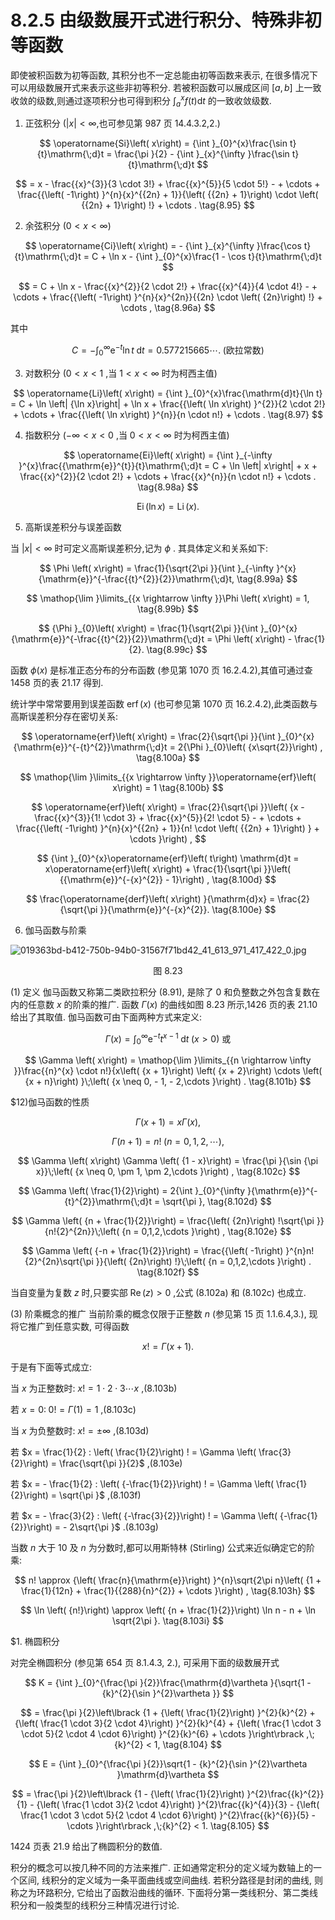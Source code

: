 # 8.2.5 由级数展开式进行积分、特殊非初等函数

即使被积函数为初等函数, 其积分也不一定总能由初等函数来表示, 在很多情况下可以用级数展开式来表示这些非初等积分. 若被积函数可以展成区间 $\left\lbrack  {a, b}\right\rbrack$ 上一致收敛的级数,则通过逐项积分也可得到积分 ${\int }_{a}^{x}f\left( t\right) \mathrm{d}t$ 的一致收敛级数.

1. 正弦积分 $\left( {\left| x\right|  < \infty \text{,也可参见第 987 页 14.4.3.2,2.}}\right)$

$$
\operatorname{Si}\left( x\right)  = {\int }_{0}^{x}\frac{\sin t}{t}\mathrm{\;d}t = \frac{\pi }{2} - {\int }_{x}^{\infty }\frac{\sin t}{t}\mathrm{\;d}t
$$

$$
= x - \frac{{x}^{3}}{3 \cdot  3!} + \frac{{x}^{5}}{5 \cdot  5!} -  + \cdots  + \frac{{\left( -1\right) }^{n}{x}^{{2n} + 1}}{\left( {{2n} + 1}\right)  \cdot  \left( {{2n} + 1}\right) !} + \cdots . \tag{8.95}
$$

2. 余弦积分 $\left( {0 < x < \infty }\right)$

$$
\operatorname{Ci}\left( x\right)  =  - {\int }_{x}^{\infty }\frac{\cos t}{t}\mathrm{\;d}t = C + \ln x - {\int }_{0}^{x}\frac{1 - \cos t}{t}\mathrm{\;d}t
$$

$$
= C + \ln x - \frac{{x}^{2}}{2 \cdot  2!} + \frac{{x}^{4}}{4 \cdot  4!} -  + \cdots  + \frac{{\left( -1\right) }^{n}{x}^{2n}}{{2n} \cdot  \left( {2n}\right) !} + \cdots , \tag{8.96a}
$$

其中

$$
C =  - {\int }_{0}^{\infty }{\mathrm{e}}^{-t}\ln t\mathrm{\;d}t = {0.577215665}\cdots .\;\text{(欧拉常数)} \tag{8.96b}
$$

3. 对数积分 $(0 < x < 1$ ,当 $1 < x < \infty$ 时为柯西主值)

$$
\operatorname{Li}\left( x\right)  = {\int }_{0}^{x}\frac{\mathrm{d}t}{\ln t} = C + \ln \left| {\ln x}\right|  + \ln x + \frac{{\left( \ln x\right) }^{2}}{2 \cdot  2!} + \cdots  + \frac{{\left( \ln x\right) }^{n}}{n \cdot  n!} + \cdots . \tag{8.97}
$$

4. 指数积分 $( - \infty  < x < 0$ ,当 $0 < x < \infty$ 时为柯西主值)

$$
\operatorname{Ei}\left( x\right)  = {\int }_{-\infty }^{x}\frac{{\mathrm{e}}^{t}}{t}\mathrm{\;d}t = C + \ln \left| x\right|  + x + \frac{{x}^{2}}{2 \cdot  2!} + \cdots  + \frac{{x}^{n}}{n \cdot  n!} + \cdots . \tag{8.98a}
$$

$$
\operatorname{Ei}\left( {\ln x}\right)  = \operatorname{Li}\left( x\right) . \tag{8.98b}
$$

5. 高斯误差积分与误差函数

当 $\left| x\right|  < \infty$ 时可定义高斯误差积分,记为 $\phi$ . 其具体定义和关系如下:

$$
\Phi \left( x\right)  = \frac{1}{\sqrt{2\pi }}{\int }_{-\infty }^{x}{\mathrm{e}}^{-\frac{{t}^{2}}{2}}\mathrm{\;d}t, \tag{8.99a}
$$

$$
\mathop{\lim }\limits_{{x \rightarrow  \infty }}\Phi \left( x\right)  = 1, \tag{8.99b}
$$

$$
{\Phi }_{0}\left( x\right)  = \frac{1}{\sqrt{2\pi }}{\int }_{0}^{x}{\mathrm{e}}^{-\frac{{t}^{2}}{2}}\mathrm{\;d}t = \Phi \left( x\right)  - \frac{1}{2}. \tag{8.99c}
$$

函数 $\phi \left( x\right)$ 是标准正态分布的分布函数 (参见第 1070 页 16.2.4.2),其值可通过查 1458 页的表 21.17 得到.

统计学中常常要用到误差函数 $\operatorname{erf}\left( x\right)$ (也可参见第 1070 页 16.2.4.2),此类函数与高斯误差积分存在密切关系:

$$
\operatorname{erf}\left( x\right)  = \frac{2}{\sqrt{\pi }}{\int }_{0}^{x}{\mathrm{e}}^{-{t}^{2}}\mathrm{\;d}t = 2{\Phi }_{0}\left( {x\sqrt{2}}\right) , \tag{8.100a}
$$

$$
\mathop{\lim }\limits_{{x \rightarrow  \infty }}\operatorname{erf}\left( x\right)  = 1 \tag{8.100b}
$$

$$
\operatorname{erf}\left( x\right)  = \frac{2}{\sqrt{\pi }}\left( {x - \frac{{x}^{3}}{1! \cdot  3} + \frac{{x}^{5}}{2! \cdot  5} -  + \cdots  + \frac{{\left( -1\right) }^{n}{x}^{{2n} + 1}}{n! \cdot  \left( {{2n} + 1}\right) } + \cdots }\right) ,
$$

$$
{\int }_{0}^{x}\operatorname{erf}\left( t\right) \mathrm{d}t = x\operatorname{erf}\left( x\right)  + \frac{1}{\sqrt{\pi }}\left( {{\mathrm{e}}^{-{x}^{2}} - 1}\right) , \tag{8.100d}
$$

$$
\frac{\operatorname{derf}\left( x\right) }{\mathrm{d}x} = \frac{2}{\sqrt{\pi }}{\mathrm{e}}^{-{x}^{2}}. \tag{8.100e}
$$

6. 伽马函数与阶乘

![019363bd-b412-750b-94b0-31567f71bd42_41_613_971_417_422_0.jpg](/images/019363bd-b412-750b-94b0-31567f71bd42_41_613_971_417_422_0.jpg)

<center>图 8.23</center>

(1) 定义 伽马函数又称第二类欧拉积分 (8.91), 是除了 0 和负整数之外包含复数在内的任意数 $x$ 的阶乘的推广. 函数 $\Gamma \left( x\right)$ 的曲线如图 8.23 所示,1426 页的表 21.10 给出了其取值. 伽马函数可由下面两种方式来定义:

$$
\Gamma \left( x\right)  = {\int }_{0}^{\infty }{\mathrm{e}}^{-t}{t}^{x - 1}\mathrm{\;d}t\;\left( {x > 0}\right) \text{ 或 } \tag{8.101a}
$$

$$
\Gamma \left( x\right)  = \mathop{\lim }\limits_{{n \rightarrow  \infty }}\frac{{n}^{x} \cdot  n!}{x\left( {x + 1}\right) \left( {x + 2}\right) \cdots \left( {x + n}\right) }\;\left( {x \neq  0, - 1, - 2,\cdots }\right) . \tag{8.101b}
$$

$12)伽马函数的性质

$$
\Gamma \left( {x + 1}\right)  = {x\Gamma }\left( x\right) , \tag{8.102a}
$$

$$
\Gamma \left( {n + 1}\right)  = n!\;\left( {n = 0,1,2,\cdots }\right) , \tag{8.102b}
$$

$$
\Gamma \left( x\right) \Gamma \left( {1 - x}\right)  = \frac{\pi }{\sin {\pi x}}\;\left( {x \neq  0, \pm  1, \pm  2,\cdots }\right) , \tag{8.102c}
$$

$$
\Gamma \left( \frac{1}{2}\right)  = 2{\int }_{0}^{\infty }{\mathrm{e}}^{-{t}^{2}}\mathrm{\;d}t = \sqrt{\pi }, \tag{8.102d}
$$

$$
\Gamma \left( {n + \frac{1}{2}}\right)  = \frac{\left( {2n}\right) !\sqrt{\pi }}{n!{2}^{2n}}\;\left( {n = 0,1,2,\cdots }\right) , \tag{8.102e}
$$

$$
\Gamma \left( {-n + \frac{1}{2}}\right)  = \frac{{\left( -1\right) }^{n}n!{2}^{2n}\sqrt{\pi }}{\left( {2n}\right) !}\;\left( {n = 0,1,2,\cdots }\right) . \tag{8.102f}
$$

当自变量为复数 $z$ 时,只要实部 $\operatorname{Re}\left( z\right)  > 0$ ,公式 (8.102a) 和 (8.102c) 也成立.

(3) 阶乘概念的推广 当前阶乘的概念仅限于正整数 $n$ (参见第 15 页 1.1.6.4,3.), 现将它推广到任意实数, 可得函数

$$
x! = \Gamma \left( {x + 1}\right) \text{.} \tag{8.103a}
$$

于是有下面等式成立:

当 $x$ 为正整数时: $x! = 1 \cdot  2 \cdot  3\cdots x$ ,(8.103b)

若 $x = 0 : \;0! = \Gamma \left( 1\right)  = 1$ ,(8.103c)

当 $x$ 为负整数时: $x! =  \pm  \infty$ ,(8.103d)

若 $x = \frac{1}{2} : \left( \frac{1}{2}\right) ! = \Gamma \left( \frac{3}{2}\right)  = \frac{\sqrt{\pi }}{2}$ ,(8.103e)

若 $x =  - \frac{1}{2} : \left( {-\frac{1}{2}}\right) ! = \Gamma \left( \frac{1}{2}\right)  = \sqrt{\pi }$ ,(8.103f)

若 $x =  - \frac{3}{2} : \left( {-\frac{3}{2}}\right) ! = \Gamma \left( {-\frac{1}{2}}\right)  =  - 2\sqrt{\pi }$ .(8.103g)

当数 $n$ 大于 10 及 $n$ 为分数时,都可以用斯特林 (Stirling) 公式来近似确定它的阶乘:

$$
n! \approx  {\left( \frac{n}{\mathrm{e}}\right) }^{n}\sqrt{2\pi n}\left( {1 + \frac{1}{12n} + \frac{1}{{288}{n}^{2}} + \cdots }\right) , \tag{8.103h}
$$

$$
\ln \left( {n!}\right)  \approx  \left( {n + \frac{1}{2}}\right) \ln n - n + \ln \sqrt{2\pi }. \tag{8.103i}
$$

$1. 椭圆积分

对完全椭圆积分 (参见第 654 页 8.1.4.3, 2.), 可采用下面的级数展开式

$$
K = {\int }_{0}^{\frac{\pi }{2}}\frac{\mathrm{d}\vartheta }{\sqrt{1 - {k}^{2}{\sin }^{2}\vartheta }}
$$

$$
= \frac{\pi }{2}\left\lbrack  {1 + {\left( \frac{1}{2}\right) }^{2}{k}^{2} + {\left( \frac{1 \cdot  3}{2 \cdot  4}\right) }^{2}{k}^{4} + {\left( \frac{1 \cdot  3 \cdot  5}{2 \cdot  4 \cdot  6}\right) }^{2}{k}^{6} + \cdots }\right\rbrack  ,\;{k}^{2} < 1, \tag{8.104}
$$

$$
E = {\int }_{0}^{\frac{\pi }{2}}\sqrt{1 - {k}^{2}{\sin }^{2}\vartheta }\mathrm{d}\vartheta
$$

$$
= \frac{\pi }{2}\left\lbrack  {1 - {\left( \frac{1}{2}\right) }^{2}\frac{{k}^{2}}{1} - {\left( \frac{1 \cdot  3}{2 \cdot  4}\right) }^{2}\frac{{k}^{4}}{3} - {\left( \frac{1 \cdot  3 \cdot  5}{2 \cdot  4 \cdot  6}\right) }^{2}\frac{{k}^{6}}{5} - \cdots }\right\rbrack  ,\;{k}^{2} < 1. \tag{8.105}
$$

1424 页表 21.9 给出了椭圆积分的数值.


积分的概念可以按几种不同的方法来推广. 正如通常定积分的定义域为数轴上的一个区间, 线积分的定义域为一条平面曲线或空间曲线. 若积分路径是封闭的曲线, 则称之为环路积分, 它给出了函数沿曲线的循环. 下面将分第一类线积分、第二类线积分和一般类型的线积分三种情况进行讨论.
